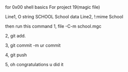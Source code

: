 for 0x00 shell basics
For project 19(magic file)

Line1, O string SCHOOL School data 
Line2, !:mime School

then run this command 1, file -C-m school.mgc

2, git add.

3, git commit -m ur commit

4, git push

5, oh congratulations u did it
